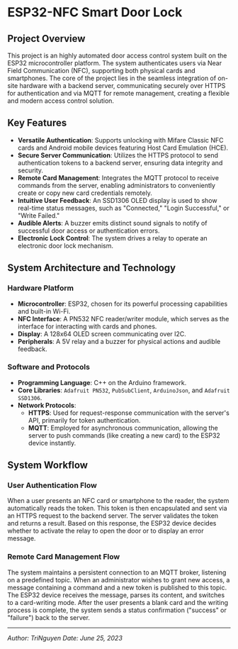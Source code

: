 # ESP32-NFC Smart Door Lock

## Project Overview

This project is an highly automated door access control system built on the ESP32 microcontroller platform. The system authenticates users via Near Field Communication (NFC), supporting both physical cards and smartphones. The core of the project lies in the seamless integration of on-site hardware with a backend server, communicating securely over HTTPS for authentication and via MQTT for remote management, creating a flexible and modern access control solution.

## Key Features

*   **Versatile Authentication**: Supports unlocking with Mifare Classic NFC cards and Android mobile devices featuring Host Card Emulation (HCE).
*   **Secure Server Communication**: Utilizes the HTTPS protocol to send authentication tokens to a backend server, ensuring data integrity and security.
*   **Remote Card Management**: Integrates the MQTT protocol to receive commands from the server, enabling administrators to conveniently create or copy new card credentials remotely.
*   **Intuitive User Feedback**: An SSD1306 OLED display is used to show real-time status messages, such as "Connected," "Login Successful," or "Write Failed."
*   **Audible Alerts**: A buzzer emits distinct sound signals to notify of successful door access or authentication errors.
*   **Electronic Lock Control**: The system drives a relay to operate an electronic door lock mechanism.

## System Architecture and Technology

### Hardware Platform
*   **Microcontroller**: ESP32, chosen for its powerful processing capabilities and built-in Wi-Fi.
*   **NFC Interface**: A PN532 NFC reader/writer module, which serves as the interface for interacting with cards and phones.
*   **Display**: A 128x64 OLED screen communicating over I2C.
*   **Peripherals**: A 5V relay and a buzzer for physical actions and audible feedback.

### Software and Protocols
*   **Programming Language**: C++ on the Arduino framework.
*   **Core Libraries**: `Adafruit PN532`, `PubSubClient`, `ArduinoJson`, and `Adafruit SSD1306`.
*   **Network Protocols**:
    *   **HTTPS**: Used for request-response communication with the server's API, primarily for token authentication.
    *   **MQTT**: Employed for asynchronous communication, allowing the server to push commands (like creating a new card) to the ESP32 device instantly.

## System Workflow

### User Authentication Flow
When a user presents an NFC card or smartphone to the reader, the system automatically reads the token. This token is then encapsulated and sent via an HTTPS request to the backend server. The server validates the token and returns a result. Based on this response, the ESP32 device decides whether to activate the relay to open the door or to display an error message.

### Remote Card Management Flow
The system maintains a persistent connection to an MQTT broker, listening on a predefined topic. When an administrator wishes to grant new access, a message containing a command and a new token is published to this topic. The ESP32 device receives the message, parses its content, and switches to a card-writing mode. After the user presents a blank card and the writing process is complete, the system sends a status confirmation ("success" or "failure") back to the server.

---
*Author: TriNguyen*
*Date: June 25, 2023*
